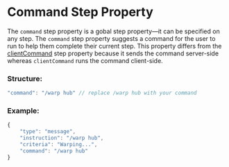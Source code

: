 # Command Step Property
The ``command`` step property is a gobal step property—it can be specified on any step. The ``command`` step property suggests a command for the user to run to help them complete their current step. This property differs from the [clientCommand]() step property because it sends the command server-side whereas ``clientCommand`` runs the command client-side.

### Structure:
```js
"command": "/warp hub" // replace /warp hub with your command
```
### Example:
```js
{
    "type": "message",
    "instruction": "/warp hub",
    "criteria": "Warping...",
    "command": "/warp hub"
}
```
